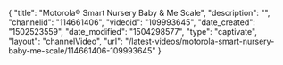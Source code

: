{
    "title": "Motorola&reg; Smart Nursery Baby &amp; Me Scale",
    "description": "",
    "channelid": "114661406",
    "videoid": "109993645",
    "date_created": "1502523559",
    "date_modified": "1504298577",
    "type": "captivate",
    "layout": "channelVideo",
    "url": "\/latest-videos\/motorola-smart-nursery-baby-me-scale\/114661406-109993645"
}